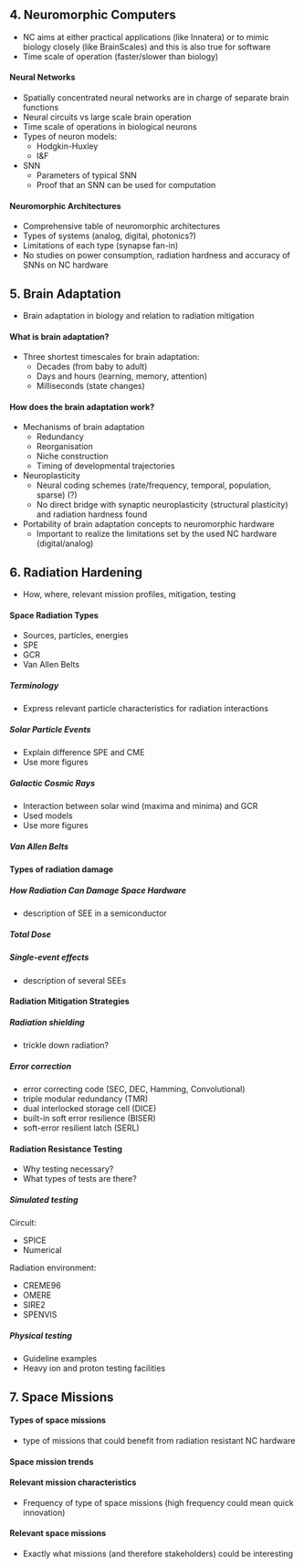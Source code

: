 ## 4. Neuromorphic Computers
- NC aims at either practical applications (like Innatera) or to mimic biology closely (like BrainScales) and this is also true for software
- Time scale of operation (faster/slower than biology)

#### Neural Networks
- Spatially concentrated neural networks are in charge of separate brain functions
- Neural circuits vs large scale brain operation
- Time scale of operations in biological neurons
- Types of neuron models:
	- Hodgkin-Huxley
	- I&F
- SNN
	- Parameters of typical SNN
	- Proof that an SNN can be used for computation

#### Neuromorphic Architectures
- Comprehensive table of neuromorphic architectures
- Types of systems (analog, digital, photonics?)
- Limitations of each type (synapse fan-in)
- No studies on power consumption, radiation hardness and accuracy of SNNs on NC hardware

## 5. Brain Adaptation
- Brain adaptation in biology and relation to radiation mitigation

#### What is brain adaptation?
- Three shortest timescales for brain adaptation: 
	- Decades (from baby to adult)
	- Days and hours (learning, memory, attention)
	- Milliseconds (state changes)

#### How does the brain adaptation work?
- Mechanisms of brain adaptation
	- Redundancy
	- Reorganisation
	- Niche construction
	- Timing of developmental trajectories
- Neuroplasticity
	- Neural coding schemes (rate/frequency, temporal, population, sparse) (?)
	- No direct bridge with synaptic neuroplasticity (structural plasticity) and radiation hardness found
- Portability of brain adaptation concepts to neuromorphic hardware
	- Important to realize the limitations set by the used NC hardware (digital/analog)

## 6. Radiation Hardening
- How, where, relevant mission profiles, mitigation, testing

#### Space Radiation Types
- Sources, particles, energies
- SPE
- GCR
- Van Allen Belts

##### Terminology
- Express relevant particle characteristics for radiation interactions

##### Solar Particle Events
- Explain difference SPE and CME 
- Use more figures
  
##### Galactic Cosmic Rays
- Interaction between solar wind (maxima and minima) and GCR
- Used models
- Use more figures

##### Van Allen Belts

#### Types of radiation damage
##### How Radiation Can Damage Space Hardware
- description of SEE in a semiconductor

##### Total Dose

##### Single-event effects
- description of several SEEs

#### Radiation Mitigation Strategies
##### Radiation shielding
- trickle down radiation?

##### Error correction
- error correcting code (SEC, DEC, Hamming, Convolutional)
- triple modular redundancy (TMR)
- dual interlocked storage cell (DICE)
- built-in soft error resilience (BISER)
- soft-error resilient latch (SERL)


#### Radiation Resistance Testing
- Why testing necessary? 
- What types of tests are there?

##### Simulated testing
Circuit:
- SPICE
- Numerical 

Radiation environment:
- CREME96
- OMERE
- SIRE2
- SPENVIS


##### Physical testing
- Guideline examples
- Heavy ion and proton testing facilities

## 7. Space Missions

#### Types of space missions
- type of missions that could benefit from radiation resistant NC hardware

#### Space mission trends
#### Relevant mission characteristics
- Frequency of type of space missions (high frequency could mean quick innovation)

#### Relevant space missions
- Exactly what missions (and therefore stakeholders) could be interesting